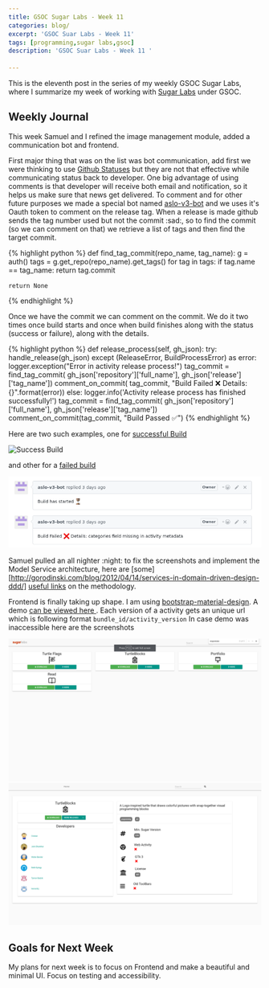 ```yaml
---
title: GSOC Sugar Labs - Week 11
categories: blog/
excerpt: 'GSOC Suar Labs - Week 11'
tags: [programming,sugar labs,gsoc]
description: 'GSOC Suar Labs - Week 11 '

---
```

This is the eleventh post in the series of my weekly GSOC Sugar Labs, where I summarize my week of working with [Sugar Labs](https://www.sugarlabs.org) under GSOC.

## Weekly Journal 
This week Samuel and I refined the image management module, added a communication bot and frontend. 

First major thing that was on the list was bot communication, add first we were thinking to use [Github Statuses](https://developer.github.com/v3/repos/statuses/) but they are not that effective while communicating status back to developer. One big advantage of using comments is that developer will receive both email and notification, so it helps us make sure that news get delivered. To comment and for other future purposes we made a special bot named [aslo-v3-bot](https://github.com/aslo-v3-bot) and we uses it's Oauth token to comment on the release tag. When a release is made github sends the tag number used but not the commit :sad:, so to find the commit (so we can comment on that) we retrieve a list of tags and then find the target commit. 

{% highlight python %}
def find_tag_commit(repo_name, tag_name):
    g = auth()
    tags = g.get_repo(repo_name).get_tags()
    for tag in tags:
        if tag.name == tag_name:
            return tag.commit

    return None
{% endhighlight %}

Once we have the commit we can comment on the commit. We do it two times once build starts and once when build finishes along with the status (success or failure), along with the details.

{% highlight python %}
def release_process(self, gh_json):
    try:
        handle_release(gh_json)
    except (ReleaseError, BuildProcessError) as error:
        logger.exception("Error in activity release process!")
        tag_commit = find_tag_commit(
            gh_json['repository']['full_name'], gh_json['release']['tag_name'])
        comment_on_commit(
            tag_commit, "Build Failed :x: Details:  {}".format(error))
    else:
        logger.info('Activity release process has finished successfully!')
        tag_commit = find_tag_commit(
            gh_json['repository']['full_name'], gh_json['release']['tag_name'])
        comment_on_commit(tag_commit, "Build Passed :white_check_mark:")
{% endhighlight %}

Here are two such examples, one for [successful Build](https://github.com/sugarlabs-test/activity-turtleart-gtk3/commit/4469d77e9e3a173325ca1e647c3b3d4365b91873#commitcomment-23072564)

<img src="/images/gsoc-week-11/success.png" alt="Success Build">

and other for a [failed build](https://github.com/sugarlabs-test/browse-activity/commit/0a927969bade8bfd07d70e2c930351323f6b3fa2#commitcomment-23072507)


<img src="/images/gsoc-week-11/failure.png" alt="Failed Build">



Samuel pulled an all nighter :night: to fix the screenshots and implement the Model Service architecture, here are [some][http://gorodinski.com/blog/2012/04/14/services-in-domain-driven-design-ddd/] [useful links](https://lostechies.com/jimmybogard/2008/08/21/services-in-domain-driven-design/) on the methodology.

Frontend is finally taking up shape. I am using [bootstrap-material-design](https://github.com/FezVrasta/bootstrap-material-design). 
A demo [can be viewed here ](http://aslo.jatindhankhar.in:5000/).
Each version of a activity gets an unique url which is following format `bundle_id/activity_version`
In case demo was inaccessible here are the screenshots

<img src="/images/gsoc-how-aslo-works/index.png" alt="Index Page">

<img src="/images/gsoc-how-aslo-works/detail.png" alt="Detail Page">

## Goals for Next Week
My plans for next week is to focus on Frontend and make a beautiful and minimal UI. Focus on testing and accessibility.


